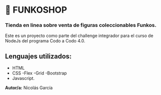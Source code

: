 # 🚀 FUNKOSHOP

### Tienda en linea sobre venta de figuras coleccionables Funkos.

Este es un proyecto como parte del challenge integrador para el curso de NodeJs del programa Codo a Codo 4.0.

## Lenguajes utilizados:

- HTML
- CSS
      -Flex
      -Grid
      -Bootstrap
- Javascript.







__Autor/a:__ Nicolás García

